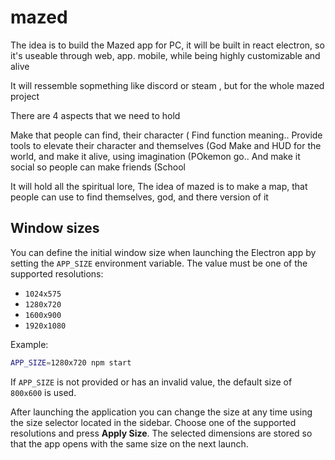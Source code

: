 # mazed


The idea is to build the Mazed app for PC, it will be built in react electron, so it's useable through web, app. mobile, while being highly customizable and alive

It will ressemble sopmething like discord or steam , but for the whole mazed project

There are 4 aspects that we need to hold

Make that people can find, their character ( Find function meaning..
Provide tools to elevate their character and themselves (God
Make and HUD for the world, and make it alive, using imagination (POkemon go..
And make it social so people can make friends (School 


It will hold all the spiritual lore, 
The idea of mazed is to make a map, that people can use to find themselves, god, and there version of it


## Window sizes

You can define the initial window size when launching the Electron app by setting the `APP_SIZE` environment variable. The value must be one of the supported resolutions:

- `1024x575`
- `1280x720`
- `1600x900`
- `1920x1080`

Example:

```bash
APP_SIZE=1280x720 npm start
```

If `APP_SIZE` is not provided or has an invalid value, the default size of `800x600` is used.


After launching the application you can change the size at any time using the
size selector located in the sidebar. Choose one of the supported resolutions
and press **Apply Size**. The selected dimensions are stored so that the app
opens with the same size on the next launch.

